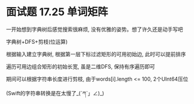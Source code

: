# 面试题 17.25 单词矩阵

一开始想到字典树后感觉搜索很麻烦, 没有优雅的姿势。想了许久还是动手写吧

字典树+DFS+剪枝(位运算)

根据输入建立字典树, 根据第一层下标过滤矩形的可用初始边, 此时可以提前排序

遍历可用边组合矩形的初始长宽, 虽是二维DFS, 保持有序遍历即可

期间可以根据字符串长度进行剪枝, 由于words[i].length <= 100, 2个UInt64压位

(Swift的字符串转换是在太慢了_(ˊཀˋ」∠)_)